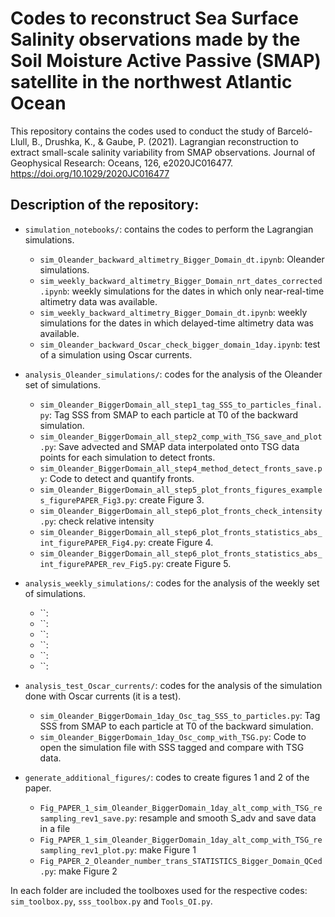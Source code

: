 # Codes to reconstruct Sea Surface Salinity observations made by the Soil Moisture Active Passive (SMAP) satellite in the northwest Atlantic Ocean

This repository contains the codes used to conduct the study of Barceló-Llull, B., Drushka, K., &amp; Gaube, P. (2021). Lagrangian reconstruction to extract small-scale salinity variability from SMAP observations. Journal of Geophysical Research: Oceans, 126, e2020JC016477. https://doi.org/10.1029/2020JC016477

## Description of the repository:

- `simulation_notebooks/`:  contains the codes to perform the Lagrangian simulations.
  
  - `sim_Oleander_backward_altimetry_Bigger_Domain_dt.ipynb`: Oleander simulations.
  - `sim_weekly_backward_altimetry_Bigger_Domain_nrt_dates_corrected.ipynb`: weekly simulations for the dates in which only near-real-time altimetry data was available.
  - `sim_weekly_backward_altimetry_Bigger_Domain_dt.ipynb`: weekly simulations for the dates in which delayed-time altimetry data was available.
  - `sim_Oleander_backward_Oscar_check_bigger_domain_1day.ipynb`: test of a simulation using Oscar currents.
    
- `analysis_Oleander_simulations/`:  codes for the analysis of the Oleander set of simulations.
  
  - `sim_Oleander_BiggerDomain_all_step1_tag_SSS_to_particles_final.py`: Tag SSS from SMAP to each particle at T0 of the backward simulation.
  - `sim_Oleander_BiggerDomain_all_step2_comp_with_TSG_save_and_plot.py`: Save advected and SMAP data interpolated onto 
TSG data points for each simulation to detect fronts.
  - `sim_Oleander_BiggerDomain_all_step4_method_detect_fronts_save.py`: Code to detect and quantify fronts. 
  - `sim_Oleander_BiggerDomain_all_step5_plot_fronts_figures_examples_figurePAPER_Fig3.py`: create Figure 3.
  - `sim_Oleander_BiggerDomain_all_step6_plot_fronts_check_intensity.py`: check relative intensity
  - `sim_Oleander_BiggerDomain_all_step6_plot_fronts_statistics_abs_int_figurePAPER_Fig4.py`: create Figure 4.
  - `sim_Oleander_BiggerDomain_all_step6_plot_fronts_statistics_abs_int_figurePAPER_rev_Fig5.py`: create Figure 5.

- `analysis_weekly_simulations/`:  codes for the analysis of the weekly set of simulations.
  
  - ``:
  - ``:
  - ``:
  - ``:
  - ``:
  - ``:

- `analysis_test_Oscar_currents/`:  codes for the analysis of the simulation done with Oscar currents (it is a test).

  - `sim_Oleander_BiggerDomain_1day_Osc_tag_SSS_to_particles.py`: Tag SSS from SMAP to each particle at T0 of the backward simulation.
  - `sim_Oleander_BiggerDomain_1day_Osc_comp_with_TSG.py`: Code to open the simulation file with SSS tagged and compare with TSG data. 

- `generate_additional_figures/`:  codes to create figures 1 and 2 of the paper.
  
  - `Fig_PAPER_1_sim_Oleander_BiggerDomain_1day_alt_comp_with_TSG_resampling_rev1_save.py`: resample and smooth S_adv and save data in a file
  - `Fig_PAPER_1_sim_Oleander_BiggerDomain_1day_alt_comp_with_TSG_resampling_rev1_plot.py`: make Figure 1
  - `Fig_PAPER_2_Oleander_number_trans_STATISTICS_Bigger_Domain_QCed.py`: make Figure 2
 
In each folder are included the toolboxes used for the respective codes: `sim_toolbox.py`, `sss_toolbox.py` and `Tools_OI.py`.

